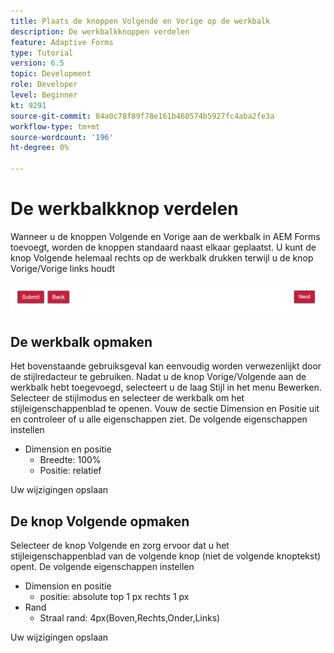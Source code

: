 ```yaml
---
title: Plaats de knoppen Volgende en Vorige op de werkbalk
description: De werkbalkknoppen verdelen
feature: Adaptive Forms
type: Tutorial
version: 6.5
topic: Development
role: Developer
level: Beginner
kt: 9291
source-git-commit: 84a0c78f89f78e161b460574b5927fc4aba2fe3a
workflow-type: tm+mt
source-wordcount: '196'
ht-degree: 0%

---
```


# De werkbalkknop verdelen

Wanneer u de knoppen Volgende en Vorige aan de werkbalk in AEM Forms toevoegt, worden de knoppen standaard naast elkaar geplaatst. U kunt de knop Volgende helemaal rechts op de werkbalk drukken terwijl u de knop Vorige/Vorige links houdt

![werkbalkafstand](assets/toolbar-spacing.png)


## De werkbalk opmaken

Het bovenstaande gebruiksgeval kan eenvoudig worden verwezenlijkt door de stijlredacteur te gebruiken. Nadat u de knop Vorige/Volgende aan de werkbalk hebt toegevoegd, selecteert u de laag Stijl in het menu Bewerken. Selecteer de stijlmodus en selecteer de werkbalk om het stijleigenschappenblad te openen. Vouw de sectie Dimension en Positie uit en controleer of u alle eigenschappen ziet. De volgende eigenschappen instellen
* Dimension en positie
   * Breedte: 100%
   * Positie: relatief

Uw wijzigingen opslaan

## De knop Volgende opmaken

Selecteer de knop Volgende en zorg ervoor dat u het stijleigenschappenblad van de volgende knop (niet de volgende knoptekst) opent. De volgende eigenschappen instellen
* Dimension en positie
   * positie: absolute top 1 px rechts 1 px
* Rand
   * Straal rand: 4px(Boven,Rechts,Onder,Links)

Uw wijzigingen opslaan
